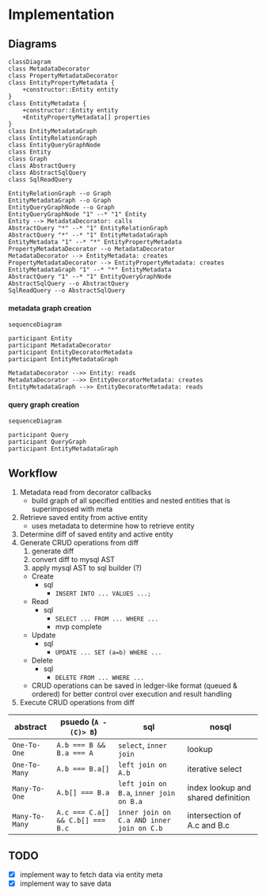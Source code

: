 # Implementation

## Diagrams

```mermaid
classDiagram
class MetadataDecorator
class PropertyMetadataDecorator
class EntityPropertyMetadata {
    +constructor::Entity entity
}
class EntityMetadata {
    +constructor::Entity entity
    +EntityPropertyMetadata[] properties
}
class EntityMetadataGraph
class EntityRelationGraph
class EntityQueryGraphNode
class Entity
class Graph
class AbstractQuery
class AbstractSqlQuery
class SqlReadQuery

EntityRelationGraph --o Graph
EntityMetadataGraph --o Graph
EntityQueryGraphNode --o Graph
EntityQueryGraphNode "1" --* "1" Entity
Entity --> MetadataDecorator: calls
AbstractQuery "*" --* "1" EntityRelationGraph
AbstractQuery "*" --* "1" EntityMetadataGraph
EntityMetadata "1" --* "*" EntityPropertyMetadata
PropertyMetadataDecorator --o MetadataDecorator
MetadataDecorator --> EntityMetadata: creates
PropertyMetadataDecorator --> EntityPropertyMetadata: creates
EntityMetadataGraph "1" --* "*" EntityMetadata
AbstractQuery "1" --* "1" EntityQueryGraphNode
AbstractSqlQuery --o AbstractQuery
SqlReadQuery --o AbstractSqlQuery 
```

#### metadata graph creation 
```mermaid
sequenceDiagram

participant Entity 
participant MetadataDecorator 
participant EntityDecoratorMetadata
participant EntityMetadataGraph

MetadataDecorator -->> Entity: reads
MetadataDecorator -->> EntityDecoratorMetadata: creates
EntityMetadataGraph -->> EntityDecoratorMetadata: reads
```

#### query graph creation 
```mermaid
sequenceDiagram

participant Query
participant QueryGraph
participant EntityMetadataGraph

```

## Workflow

1. Metadata read from decorator callbacks
    * build graph of all specified entities and nested entities that is superimposed with meta
2. Retrieve saved entity from active entity
    * uses metadata to determine how to retrieve entity 
3. Determine diff of saved entity and active entity 
4. Generate CRUD operations from diff
    1. generate diff
    2. convert diff to mysql AST
    2. apply mysql AST to sql builder (?)
    * Create
        - sql
            - `INSERT INTO ... VALUES ...;`
    * Read
        - sql
            - `SELECT ... FROM ... WHERE ...`
            - mvp complete
    * Update
        - sql
            - `UPDATE ... SET (a=b) WHERE ...`
    * Delete
        - sql
            - `DELETE FROM ... WHERE ...`
    * CRUD operations can be saved in ledger-like format (queued & ordered) for better control over execution and result handling
5. Execute CRUD operations from diff

| abstract | psuedo (`A -(C)> B`) | sql | nosql
|----------|--------|-----| -----
|`One-To-One`| `A.b === B && B.a === A` | `select`, `inner join`| lookup
|`One-To-Many`| `A.b === B.a[]`  |`left join on A.b`| iterative select
|`Many-To-One`| `A.b[] === B.a`|`left join on B.a`, `inner join on B.a` | index lookup and shared definition
|`Many-To-Many`| `A.c === C.a[] && C.b[] === B.c` | `inner join on C.a AND inner join on C.b` | intersection of A.c and B.c


## TODO
- [x] implement way to fetch data via entity meta
- [x] implement way to save data
